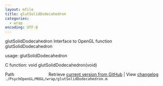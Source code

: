 ```yaml
---
layout: mfile
title: glutSolidDodecahedron
categories:
  - wrap
encoding: UTF-8
---
```


glutSolidDodecahedron  Interface to OpenGL function glutSolidDodecahedron  

usage:  glutSolidDodecahedron  

C function:  void glutSolidDodecahedron(void)  


<div class="code_header" style="text-align:right;">
  <span style="float:left;">Path&nbsp;&nbsp;</span> <span class="counter">Retrieve <a href=
  "https://raw.github.com/Psychtoolbox-3/Psychtoolbox-3/beta/./PsychOpenGL/MOGL/wrap/glutSolidDodecahedron.m">current version from GitHub</a> | View <a href=
  "https://github.com/Psychtoolbox-3/Psychtoolbox-3/commits/beta/./PsychOpenGL/MOGL/wrap/glutSolidDodecahedron.m">changelog</a></span>
</div>
<div class="code">
  <code>./PsychOpenGL/MOGL/wrap/glutSolidDodecahedron.m</code>
</div>

